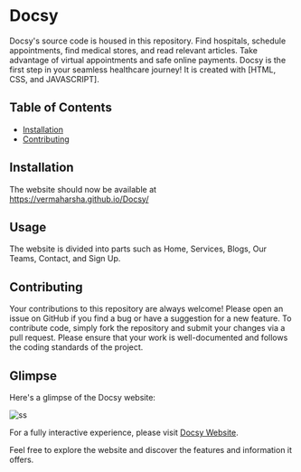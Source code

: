 # Docsy

Docsy's source code is housed in this repository. Find hospitals, schedule appointments, find medical stores, and read relevant articles. Take advantage of virtual appointments and safe online payments. Docsy is the first step in your seamless healthcare journey! It is created with [HTML, CSS, and JAVASCRIPT].


## Table of Contents

- [Installation](#installation)
- [Contributing](#contributing)


## Installation

The website should now be available at 
https://vermaharsha.github.io/Docsy/


## Usage

The website is divided into parts such as Home, Services, Blogs, Our Teams, Contact, and Sign Up. 
 

## Contributing

Your contributions to this repository are always welcome! Please open an issue on GitHub if you find a bug or have a suggestion for a new feature. To contribute code, simply fork the repository and submit your changes via a pull request. Please ensure that your work is well-documented and follows the coding standards of the project.


## Glimpse

Here's a glimpse of the Docsy website:

![ss](https://github.com/vermaharsha/Docsy-HackUnicorn/assets/111423734/18e3b584-2059-495e-a5ae-4955f7235c2e)

For a fully interactive experience, please visit [Docsy Website](https://vermaharsha.github.io/Docsy/).

Feel free to explore the website and discover the features and information it offers.
